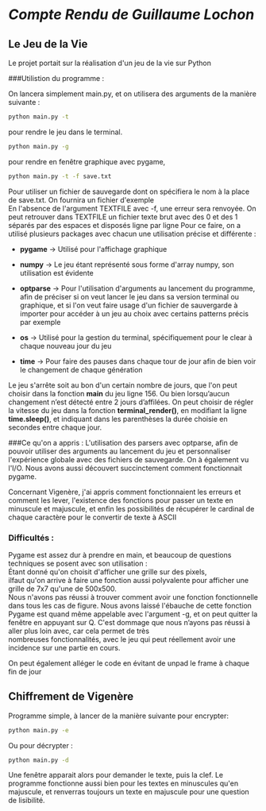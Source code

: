 # _Compte Rendu de Guillaume Lochon_

## Le Jeu de la Vie


Le projet portait sur la réalisation d'un jeu de la vie sur Python

###Utilistion du programme :

On lancera simplement main.py, et on utilisera des arguments de la manière suivante :
```sh 
python main.py -t 
```  
pour rendre le jeu dans le terminal.
```sh 
python main.py -g 
```  
pour rendre en fenêtre graphique avec pygame,
```sh 
python main.py -t -f save.txt 
```  
Pour utiliser un fichier de sauvegarde dont on spécifiera le nom à la place de save.txt. On fournira un fichier d'exemple  
En l'absence de l'argument TEXTFILE avec -f, une erreur sera renvoyée. On peut retrouver dans TEXTFILE un fichier texte brut avec des 0 et des 1 séparés par des espaces et disposés ligne par ligne
Pour ce faire, on a utilisé plusieurs packages avec chacun une utilisation précise et différente :

- __pygame__ -> Utilisé pour l'affichage graphique

- __numpy__ -> Le jeu étant représenté sous forme d'array numpy, son utilisation est évidente

- __optparse__ -> Pour l'utilisation d'arguments au lancement du programme, afin de préciser si on veut lancer le jeu dans sa version terminal ou graphique, et si l'on veut faire usage d'un fichier de sauvergarde à importer pour accéder à un jeu au choix avec certains patterns précis par exemple

- __os__ -> Utilisé pour la gestion du terminal, spécifiquement pour le clear à chaque nouveau jour du jeu

- __time__ -> Pour faire des pauses dans chaque tour de jour afin de bien voir le changement de chaque génération


Le jeu s'arrête soit au bon d'un certain nombre de jours, que l'on peut choisir dans la fonction __main__ du jeu ligne 156. Ou bien lorsqu’aucun changement n’est détecté entre 2 jours d’affilées. On peut choisir de régler la vitesse du jeu dans la fonction __terminal_render()__, en modifiant la ligne __time.sleep()__, et indiquant dans les parenthèses la durée choisie en secondes entre chaque jour.


###Ce qu'on a appris :
L'utilisation des parsers avec optparse, afin de pouvoir utiliser des arguments au lancement du jeu et personnaliser l'expérience globale avec des fichiers de sauvegarde. On à également vu l'I/O. Nous avons aussi découvert succinctement comment fonctionnait pygame.

Concernant Vigenère, j'ai appris comment fonctionnaient les erreurs et comment les lever, l'existence des fonctions pour passer un texte en minuscule et majuscule, et enfin les possibilités de récupérer le cardinal de chaque caractère pour le convertir de texte à ASCII

### Difficultés :
Pygame est assez dur à prendre en main, et beaucoup de questions techniques se posent avec son utilisation :  
Étant donné qu'on choisit d'afficher une grille sur des pixels,  
ilfaut qu'on arrive à faire une fonction aussi polyvalente pour afficher une grille de 7x7 qu'une de 500x500.  
Nous n'avons pas réussi à trouver comment avoir une fonction fonctionnelle dans tous les cas de figure. Nous avons laissé l'ébauche de cette fonction
Pygame est quand même appelable avec l'argument -g, et on peut quitter la fenêtre en appuyant sur Q. C'est dommage que nous n’ayons pas réussi à aller plus loin avec, car cela permet de très  
nombreuses fonctionnalités, avec le jeu qui peut réellement avoir une incidence sur une partie en cours.

On peut également alléger le code en évitant de unpad le frame à chaque fin de jour

## Chiffrement de Vigenère

Programme simple, à lancer de la manière suivante pour encrypter:
```sh 
python main.py -e  
``` 
Ou pour décrypter :
```sh 
python main.py -d 
``` 

Une fenêtre apparait alors pour demander le texte, puis la clef. Le programme fonctionne aussi bien pour les textes en minuscules qu'en majuscule, et renverras toujours un texte en majuscule pour une question de lisibilité. 